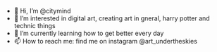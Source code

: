 - 👋 Hi, I’m @citymind
- 👀 I’m interested in digital art, creating art in gneral, harry potter and technic things
- 🌱 I’m currently learning how to get better every day
- 📫 How to reach me: find me on instagram @art_undertheskies

<!---
citymind/citymind is a ✨ special ✨ repository because its `README.md` (this file) appears on your GitHub profile.
You can click the Preview link to take a look at your changes.
--->
